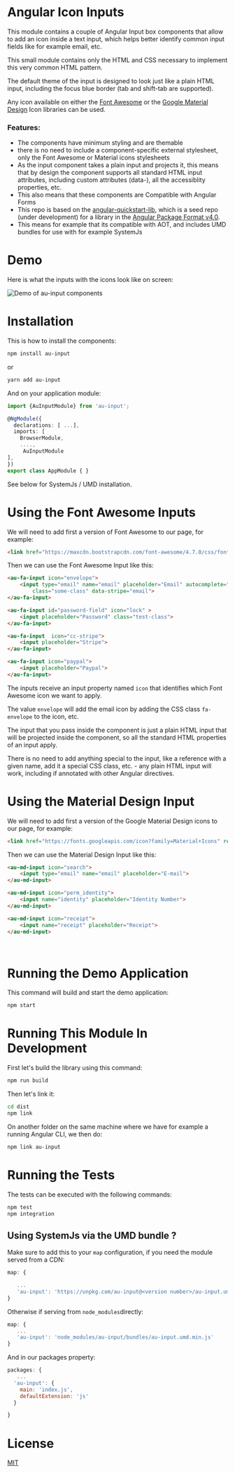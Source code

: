 
# Angular Icon Inputs 

This module contains a couple of Angular Input box components that allow to add an icon inside a text input, which helps better identify common input fields like for example email, etc.

This small module contains only the HTML and CSS necessary to implement this very common HTML pattern. 

The default theme of the input is designed to look just like a plain HTML input, including the focus blue border (tab and shift-tab are supported).

Any icon available on either the [Font Awesome](http://fontawesome.io) or the [Google Material Design](https://material.io/icons/) Icon libraries can be used.

### Features:

- The components have minimum styling and are themable 
- there is no need to include a component-specific external stylesheet, only the Font Awesome or Material icons stylesheets
- As the input component takes a plain input and projects it, this means that by design the component supports all standard HTML input attributes, including custom attributes (data-), all the accessiblity properties, etc.
- This also means that these components are Compatible with Angular Forms 
- This repo is based on the [angular-quickstart-lib](https://github.com/filipesilva/angular-quickstart-lib), 
which is a seed repo (under development) for a library in the [Angular Package Format v4.0](https://docs.google.com/document/d/1CZC2rcpxffTDfRDs6p1cfbmKNLA6x5O-NtkJglDaBVs/edit#heading=h.k0mh3o8u5hx).
- This means for example that its compatible with AOT, and includes UMD bundles for use with for example SystemJs


# Demo 
Here is what the inputs with the icons look like on screen:

![Demo of au-input components](https://raw.githubusercontent.com/angular-university/au-input/master/images/icons.png)


# Installation

This is how to install the components:

```bash
npm install au-input
```

or 

```bash
yarn add au-input
```


And on your application module:

```ts
import {AuInputModule} from 'au-input';

@NgModule({
  declarations: [ ...],
  imports: [
    BrowserModule,
    ....,
     AuInputModule
],
})
export class AppModule { }
```

See below for SystemJs / UMD installation.

# Using the Font Awesome Inputs

We will need to add first a version of Font Awesome to our page, for example:

```html
<link href="https://maxcdn.bootstrapcdn.com/font-awesome/4.7.0/css/font-awesome.min.css" rel="stylesheet">
```

Then we can use the Font Awesome Input like this:

```html
<au-fa-input icon="envelope">
    <input type="email" name="email" placeholder="Email" autocomplete="off" 
        class="some-class" data-stripe="email">
</au-fa-input>

<au-fa-input id="password-field" icon="lock" >
    <input placeholder="Password" class="test-class">
</au-fa-input>

<au-fa-input  icon="cc-stripe">
    <input placeholder="Stripe">
</au-fa-input>

<au-fa-input icon="paypal">
    <input placeholder="Paypal">
</au-fa-input>
```

The inputs receive an input property named `icon` that identifies which Font Awesome icon we want to apply. 

The value `envelope` will add the email icon by adding the CSS class `fa-envelope` to the icon, etc.

The input that you pass inside the component is just a plain HTML input that will be projected inside the component, so all the standard HTML properties of an input apply. 

There is no need to add anything special to the input, like a reference with a given name, add it a special CSS class, etc.  - any plain HTML input will work, including if annotated with other Angular directives.


# Using the Material Design Input

We will need to add first a version of the Google Material Design icons to our page, for example:

```html
<link href="https://fonts.googleapis.com/icon?family=Material+Icons" rel="stylesheet">
```

Then we can use the Material Design Input like this:

```html
<au-md-input icon="search">
    <input type="email" name="email" placeholder="E-mail">
</au-md-input>

<au-md-input icon="perm_identity">
    <input name="identity" placeholder="Identity Number">
</au-md-input>

<au-md-input icon="receipt">
    <input name="receipt" placeholder="Receipt">
</au-md-input>
```
        
# Running the Demo Application
This command will build and start the demo application:

```bash
npm start
```


# Running This Module In Development

First let's build the library using this command:

```bash
npm run build
```

     
Then let's link it:

```bash
cd dist
npm link
```


On another folder on the same machine where we have for example a running Angular CLI, we then do:

```bash
npm link au-input
```


# Running the Tests 

The tests can be executed with the following commands:

```bash
npm test
npm integration
```

## Using SystemJs via the UMD bundle ?

Make sure to add this to your `map` configuration, if you need the module served from a CDN:

```javascript
map: {

   ...
   'au-input': 'https://unpkg.com/au-input@<version number>/au-input.umd.min.js'
}
```

Otherwise if serving from `node_modules`directly:

```javascript
map: {
   ...
   'au-input': 'node_modules/au-input/bundles/au-input.umd.min.js'
}
```

And in our packages property:

```javascript
packages: {
   ...
  'au-input': {
    main: 'index.js',
    defaultExtension: 'js'
  }

}
```


# License 

[MIT](https://opensource.org/licenses/MIT)





